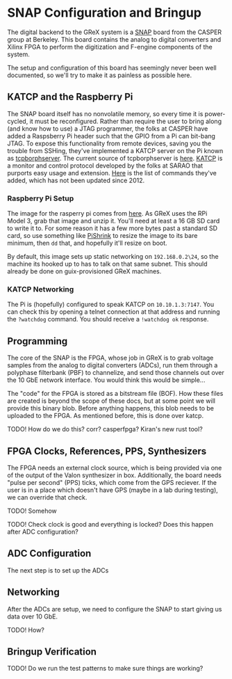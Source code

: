 # SNAP Configuration and Bringup

The digital backend to the GReX system is a
[SNAP](https://casper.astro.berkeley.edu/wiki/SNAP) board from the CASPER group
at Berkeley. This board contains the analog to digital converters and Xilinx
FPGA to perform the digitization and F-engine components of the system.

The setup and configuration of this board has seemingly never been well
documented, so we'll try to make it as painless as possible here.

## KATCP and the Raspberry Pi

The SNAP board itself has no nonvolatile memory, so every time it is
power-cycled, it must be reconfigured.
Rather than require the user to bring along (and know how to use) a JTAG
programmer, the folks at CASPER have added a Raspsberry Pi header such that the
GPIO from a Pi can bit-bang JTAG. To expose this functionality from remote
devices, saving you the trouble from SSHing, they've implemented a KATCP
server on the Pi known as
[tcpborphserver](https://casper.astro.berkeley.edu/wiki/Tcpborphserver). 
The current source of tcpborphserver is
[here](https://github.com/casper-astro/katcp_devel/tree/rpi-devel-casperfpga).
[KATCP](https://katcp-python.readthedocs.io/en/latest/_downloads/361189acb383a294be20d6c10c257cb4/NRF-KAT7-6.0-IFCE-002-Rev5-1.pdf)
is a monitor and control protocol developed by the folks at SARAO that purports
easy usage and extension. [Here](https://casper.astro.berkeley.edu/wiki/KATCP)
is the list of commands they've added, which has not been updated since 2012.

### Raspberry Pi Setup

The image for the rasperry pi comes from
[here](https://casper.astro.berkeley.edu/wiki/SNAP_Bringup#Configuring_a_SNAP_Raspberry_Pi).
As GReX uses the RPi Model 3, grab that image and unzip it. You'll need at least
a 16 GB SD card to write it to. For some reason it has a few more bytes past a
standard SD card, so use something like
[PiShrink](https://github.com/Drewsif/PiShrink) to resize the image to its bare
minimum, then `dd` that, and hopefully it'll resize on boot.

By default, this image sets up static networking on `192.168.0.2\24`, so the
machine its hooked up to has to talk on that same subnet. This should already be
done on guix-provisioned GReX machines.

### KATCP Networking

The Pi is (hopefully) configured to speak KATCP on `10.10.1.3:7147`. You can check this by opening a telnet connection at that address
and running the `?watchdog` command. You should receive a `!watchdog ok`
response.

## Programming

The core of the SNAP is the FPGA, whose job in GReX is to grab voltage samples
from the analog to digital converters (ADCs), run them through a polyphase
filterbank (PBF) to channelize, and send those channels out over the 10 GbE
network interface. You would think this would be simple...

The "code" for the FPGA is stored as a bitstream file (BOF). How these files are
created is beyond the scope of these docs, but at some point we will provide
this binary blob. Before anything happens, this blob needs to be uploaded to the
FPGA. As mentioned before, this is done over katcp.

TODO! How do we do this? corr? casperfpga? Kiran's new rust tool?

## FPGA Clocks, References, PPS, Synthesizers

The FPGA needs an external clock source, which is being provided via one of the
output of the Valon synthesizer in box. Additionally, the board needs "pulse per
second" (PPS) ticks, which come from the GPS reciever. If the user is in a place
which doesn't have GPS (maybe in a lab during testing), we can override that
check.

TODO! Somehow

TODO! Check clock is good and everything is locked? Does this happen after ADC configuration?

## ADC Configuration

The next step is to set up the ADCs

## Networking

After the ADCs are setup, we need to configure the SNAP to start giving us data
over 10 GbE.

TODO! How?

## Bringup Verification

TODO! Do we run the test patterns to make sure things are working?
